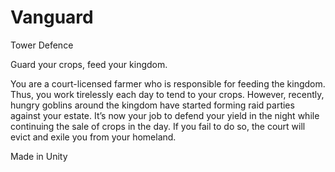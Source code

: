 # Vanguard
 Tower Defence
 
 Guard your crops, feed your kingdom.
 
You are a court-licensed farmer who is responsible for feeding the kingdom. Thus, you work tirelessly each day to tend to your crops. However, recently, hungry goblins around the kingdom have started forming raid parties against your estate. It’s now your job to defend your yield in the night while continuing the sale of crops in the day. If you fail to do so, the court will evict and exile you from your homeland.

Made in Unity
